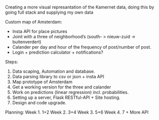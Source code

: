 Creating a more visual represantation of the Kamernet data, doing this by going full stack and supplying my own data

Custom map of Amsterdam:
* Insta API for place pictures
* Joint with a three of neighborhood’s  (south- > nieuw-zuid -> buitenverdert)
* Calander per day and hour of the frequency of post/number of post.
* Login + prediction calculator + notifications?

Steps:
1.	Data scaping, Automation and database.
2.	Data parsing library to csv or json + insta API
3.	Map prototype of Amsterdam
4.	Get a working version for the three and calander
5.	Work on predictions (linear regression) incl. probabilities.
6.	Setting up a server, Flask RESTful-API + Site hosting.
7.	Design and code upgrade.

Planning:
Week 1. 1+2
Week 2. 3+4
Week 3. 5+6
Week 4. 7 + More API
